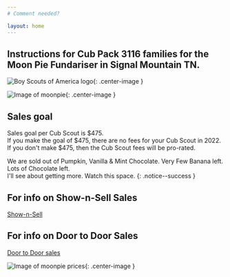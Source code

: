 ```yaml
---
# Comment needed?

layout: home
---
```


## Instructions for Cub Pack 3116 families for the Moon Pie Fundariser in Signal Mountain TN.

![Boy Scouts of America logo](https://scoutpiemaster.com/images/bsa-logo-small.png){: .center-image }
<br/>

![Image of moonpie](https://scoutpiemaster.com/images/choc-moon-pie-small.png){: .center-image }

## Sales goal 
Sales goal per Cub Scout is $475.<br/>
If you make the goal of $475, there are no fees for your Cub Scout in 2022.<br/>
If you don't make $475, then the Cub Scout fees will be pro-rated.

We are sold out of Pumpkin, Vanilla & Mint Chocolate. Very Few Banana left.<br/>
Lots of Chocolate left.<br/>
I'll see about getting more. Watch this space.
{: .notice--success }

## For info on Show-n-Sell Sales
[Show-n-Sell](/shownsell)

## For info on Door to Door Sales
[Door to Door sales](/doortodoor)

![Image of moonpie prices](https://scoutpiemaster.com/images/prices.jpg){: .center-image }

